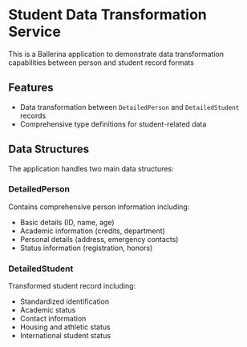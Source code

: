 # Student Data Transformation Service

This is a Ballerina application to demonstrate data transformation capabilities between person and student record formats

## Features

- Data transformation between `DetailedPerson` and `DetailedStudent` records
- Comprehensive type definitions for student-related data

## Data Structures

The application handles two main data structures:

### DetailedPerson
Contains comprehensive person information including:
- Basic details (ID, name, age)
- Academic information (credits, department)
- Personal details (address, emergency contacts)
- Status information (registration, honors)

### DetailedStudent
Transformed student record including:
- Standardized identification
- Academic status
- Contact information
- Housing and athletic status
- International student status
